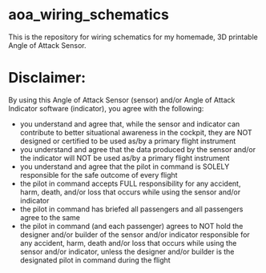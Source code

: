 # aoa_wiring_schematics
This is the repository for wiring schematics for my homemade, 3D printable Angle of Attack Sensor.

# Disclaimer:
By using this Angle of Attack Sensor (sensor) and/or Angle of Attack Indicator software (indicator), you agree with the following:
- you understand and agree that, while the sensor and indicator can contribute to better situational awareness in the cockpit, they are NOT designed or certified to be used as/by a primary flight instrument
- you understand and agree that the data produced by the sensor and/or the indicator will NOT be used as/by a primary flight instrument
- you understand and agree that the pilot in command is SOLELY responsible for the safe outcome of every flight
- the pilot in command accepts FULL responsibility for any accident, harm, death, and/or loss that occurs while using the sensor and/or indicator
- the pilot in command has briefed all passengers and all passengers agree to the same
- the pilot in command (and each passenger) agrees to NOT hold the designer and/or builder of the sensor and/or indicator responsible for any accident, harm, death and/or loss that occurs while using the sensor and/or indicator, unless the designer and/or builder is the designated pilot in command during the flight
